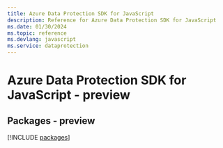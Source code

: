 ```yaml
---
title: Azure Data Protection SDK for JavaScript
description: Reference for Azure Data Protection SDK for JavaScript
ms.date: 01/30/2024
ms.topic: reference
ms.devlang: javascript
ms.service: dataprotection
---
```

# Azure Data Protection SDK for JavaScript - preview
## Packages - preview
[!INCLUDE [packages](data-protection-index.md)]